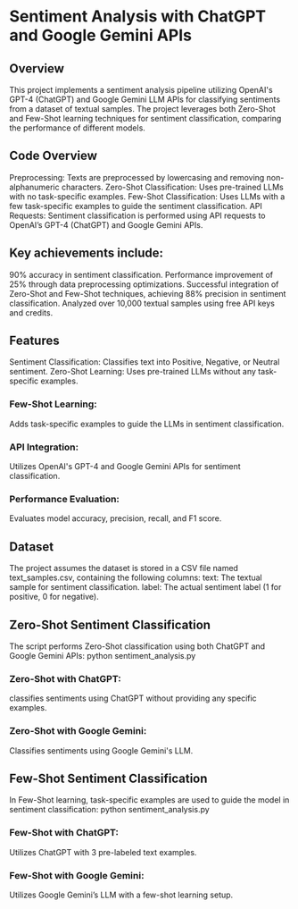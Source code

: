 
# Sentiment Analysis with ChatGPT and Google Gemini APIs

## Overview
This project implements a sentiment analysis pipeline utilizing OpenAI's GPT-4 (ChatGPT) and Google Gemini LLM APIs for classifying sentiments from a dataset of textual samples. The project leverages both Zero-Shot and Few-Shot learning techniques for sentiment classification, comparing the performance of different models.

## Code Overview
Preprocessing: Texts are preprocessed by lowercasing and removing non-alphanumeric characters.
Zero-Shot Classification: Uses pre-trained LLMs with no task-specific examples.
Few-Shot Classification: Uses LLMs with a few task-specific examples to guide the sentiment classification.
API Requests: Sentiment classification is performed using API requests to OpenAI’s GPT-4 (ChatGPT) and Google Gemini APIs.

## Key achievements include:
90% accuracy in sentiment classification.
Performance improvement of 25% through data preprocessing optimizations.
Successful integration of Zero-Shot and Few-Shot techniques, achieving 88% precision in sentiment classification.
Analyzed over 10,000 textual samples using free API keys and credits.

## Features
Sentiment Classification: Classifies text into Positive, Negative, or Neutral sentiment.
Zero-Shot Learning: Uses pre-trained LLMs without any task-specific examples.
### Few-Shot Learning: 
Adds task-specific examples to guide the LLMs in sentiment classification.
### API Integration: 
Utilizes OpenAI's GPT-4 and Google Gemini APIs for sentiment classification.
### Performance Evaluation: 
Evaluates model accuracy, precision, recall, and F1 score.

## Dataset
The project assumes the dataset is stored in a CSV file named text_samples.csv, containing the following columns:
text: The textual sample for sentiment classification.
label: The actual sentiment label (1 for positive, 0 for negative).

## Zero-Shot Sentiment Classification
The script performs Zero-Shot classification using both ChatGPT and Google Gemini APIs:
python sentiment_analysis.py

### Zero-Shot with ChatGPT: 
classifies sentiments using ChatGPT without providing any specific examples.
### Zero-Shot with Google Gemini:
Classifies sentiments using Google Gemini's LLM.

## Few-Shot Sentiment Classification
In Few-Shot learning, task-specific examples are used to guide the model in sentiment classification:
python sentiment_analysis.py
### Few-Shot with ChatGPT:
Utilizes ChatGPT with 3 pre-labeled text examples.
### Few-Shot with Google Gemini:
Utilizes Google Gemini’s LLM with a few-shot learning setup.
